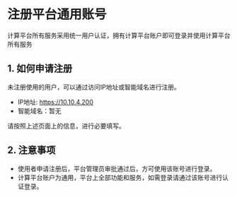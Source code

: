 # 注册平台通用账号

计算平台所有服务采用统一用户认证，拥有计算平台账户即可登录并使用计算平台所有服务

## 1. 如何申请注册

未注册使用的用户，可以通过访问IP地址或智能域名进行注册。

+ IP地址: https://10.10.4.200
+ 智能域名：暂无

请按照上述页面上的信息，进行必要填写。

## 2. 注意事项

+ 使用者申请注册后，平台管理员审批通过后，方可使用该账号进行登录。
+ 计算平台账户为通用，平台上全部功能和服务，如需登录请通过该账号进行认证登录。
